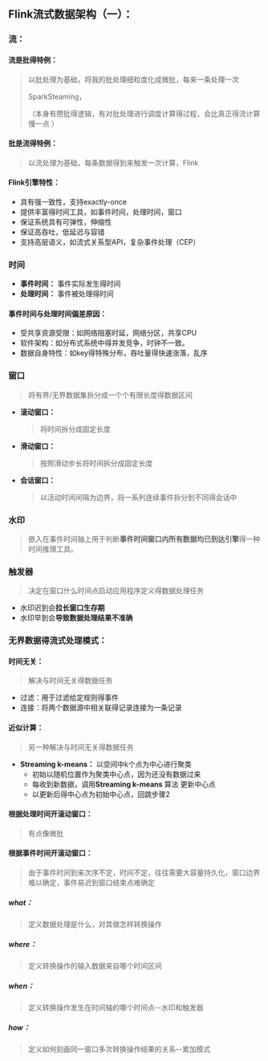 ## Flink流式数据架构（一）：

### 流：

#### 流是批得特例：

> 以批处理为基础，将我的批处理细粒度化成微批，每来一条处理一次
>
> SparkSteaming，
>
> （本身有攒批得逻辑，有对批处理进行调度计算得过程，会比真正得流计算慢一点 ）



#### 批是流得特例：

> 以流处理为基础，每条数据得到来触发一次计算，Flink

#### Flink引擎特性：

- 具有强一致性，支持exactly-once
- 提供丰富得时间工具，如事件时间，处理时间，窗口
- 保证系统具有可弹性，伸缩性
- 保证高吞吐，低延迟与容错
- 支持高层语义，如流式关系型API，复杂事件处理（CEP）

### 时间

- **事件时间：** 事件实际发生得时间
- **处理时间：** 事件被处理得时间

#### 事件时间与处理时间偏差原因：

- 受共享资源受限：如网络阻塞时延，网络分区，共享CPU
- 软件架构：如分布式系统中得并发竞争，时钟不一致。
- 数据自身特性：如key得特殊分布，吞吐量得快速涨落，乱序

### 窗口

> 将有界/无界数据集拆分成一个个有限长度得数据区间

- **滚动窗口：**

  > 将时间拆分成固定长度

- **滑动窗口：**

  > 按照滑动步长将时间拆分成固定长度

- **会话窗口：**

  > 以活动时间间隔为边界，将一系列连续事件拆分到不同得会话中

### 水印

> 嵌入在事件时间轴上用于判断**事件时间窗口内所有数据均已到达引擎**得一种时间推理工具。

### 触发器

> 决定在窗口什么时间点启动应用程序定义得数据处理任务

- 水印迟到会**拉长窗口生存期**
- 水印早到会**导致数据处理结果不准确**

### 无界数据得流式处理模式：

#### 时间无关：

> 解决与时间无关得数据任务

- 过滤：用于过滤给定规则得事件
- 连接：将两个数据源中相关联得记录连接为一条记录

#### 近似计算：

> 另一种解决与时间无关得数据任务

- **Streaming k-means：** 以空间中k个点为中心进行聚类
  - 初始以随机位置作为聚类中心点，因为还没有数据过来
  - 每收到新数据，调用**Streaming k-means** 算法 更新中心点
  - 以更新后得中心点为初始中心点，回跳步骤2

#### 根据处理时间开滚动窗口：

> 有点像微批

#### 根据事件时间开滚动窗口：

> 由于事件时间到来次序不定，时间不定，往往需要大容量持久化，窗口边界难以确定，事件易迟到窗口结束点难确定

##### what：

> 定义数据处理是什么，对其做怎样转换操作

##### where：

> 定义转换操作的输入数据来自哪个时间区间

##### when：

> 定义转换操作发生在时间轴的哪个时间点--水印和触发器

##### how：

> 定义如何刻画同一窗口多次转换操作结果的关系--累加模式